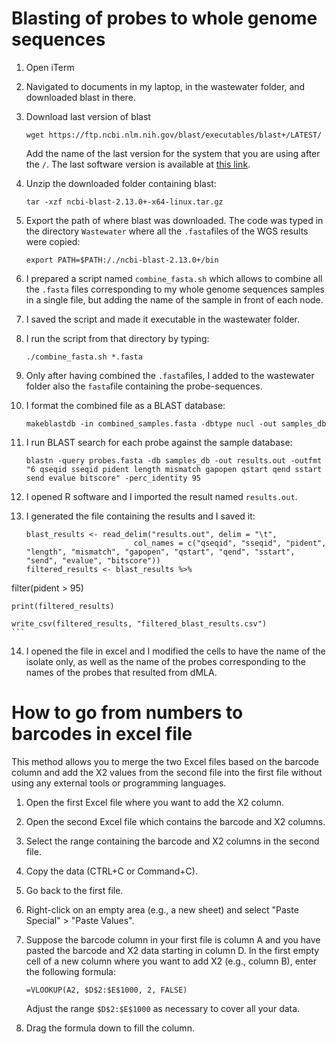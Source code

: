 # Blasting of probes to whole genome sequences
1. Open iTerm
2. Navigated to documents in my laptop, in the wastewater folder, and downloaded blast in there. 
2. Download last version of blast
	
	```
	wget https://ftp.ncbi.nlm.nih.gov/blast/executables/blast+/LATEST/
	```
	Add the name of the last version for the system that you are using after the `/`. The last software version is available at [this link](https://ftp.ncbi.nlm.nih.gov/blast/executables/blast+/LATEST/).
3. Unzip the downloaded folder containing blast:
	
	```
	tar -xzf ncbi-blast-2.13.0+-x64-linux.tar.gz
	```
4. Export the path of where blast was downloaded. The code was typed in the directory `Wastewater` where all the `.fasta`files of the WGS results were copied:
	
	```
	export PATH=$PATH:/./ncbi-blast-2.13.0+/bin
	```
5. I prepared a script named `combine_fasta.sh` which allows to combine all the `.fasta` files corresponding to my whole genome sequences samples in a single file, but adding the name of the sample in front of each node. 
6. I saved the script and made it executable in the wastewater folder. 
8. I run the script from that directory by typing:

	```
	./combine_fasta.sh *.fasta
	```
9. Only after having combined the `.fasta`files, I added to the wastewater folder also the `fasta`file containing the probe-sequences. 
10. I format the combined file as a BLAST database:
	
	```
	makeblastdb -in combined_samples.fasta -dbtype nucl -out samples_db
	```
11. I run BLAST search for each probe against the sample database:
	
	```
	blastn -query probes.fasta -db samples_db -out results.out -outfmt "6 qseqid sseqid pident length mismatch gapopen qstart qend sstart send evalue bitscore" -perc_identity 95
	```
12. I opened R software and I imported the result named `results.out`. 
13. I generated the file containing the results and I saved it:
	
	```
	blast_results <- read_delim("results.out", delim = "\t", 
                            col_names = c("qseqid", "sseqid", "pident", "length", "mismatch", "gapopen", "qstart", "qend", "sstart", "send", "evalue", "bitscore"))
	filtered_results <- blast_results %>%
  filter(pident > 95)

	print(filtered_results)

	write_csv(filtered_results, "filtered_blast_results.csv")
	```
14. I opened the file in excel and I modified the cells to have the name of the isolate only, as well as the name of the probes corresponding to the names of the probes that resulted from dMLA. 
	
	
# How to go from numbers to barcodes in excel file
This method allows you to merge the two Excel files based on the barcode column and add the X2 values from the second file into the first file without using any external tools or programming languages.

1. Open the first Excel file where you want to add the X2 column.
2. Open the second Excel file which contains the barcode and X2 columns.
3. Select the range containing the barcode and X2 columns in the second file.
4. Copy the data (CTRL+C or Command+C).
5. Go back to the first file.
6. Right-click on an empty area (e.g., a new sheet) and select "Paste Special" > "Paste Values".
7. Suppose the barcode column in your first file is column A and you have pasted the barcode and X2 data starting in column D.
In the first empty cell of a new column where you want to add X2 (e.g., column B), enter the following formula:

	```
	=VLOOKUP(A2, $D$2:$E$1000, 2, FALSE)
	```

	Adjust the range `$D$2:$E$1000` as necessary to cover all your data.
8. Drag the formula down to fill the column.



